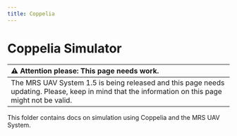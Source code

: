 ```yaml
---
title: Coppelia
---
```


# Coppelia Simulator

| :warning: **Attention please: This page needs work.**                                                                                             |
| :---                                                                                                                                              |
| The MRS UAV System 1.5 is being released and this page needs updating. Please, keep in mind that the information on this page might not be valid. |

This folder contains docs on simulation using Coppelia and the MRS UAV System.
